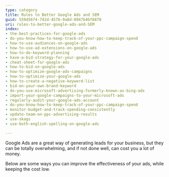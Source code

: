 ```yaml
---
type: category
title: Rules to Better Google Ads and SEM
guid: 559d56f4-742d-4576-9a8d-8947b4bf8870
uri: rules-to-better-google-ads-and-SEM
index:
- the-best-practices-for-google-ads
- do-you-know-how-to-keep-track-of-your-ppc-campaign-spend
- how-to-use-audiences-on-google-ads
- how-to-use-ad-extensions-on-google-ads
- how-to-do-keyword-planning
- have-a-bid-strategy-for-your-google-ads
- cheat-sheet-for-google-ads
- how-to-bid-on-google-ads
- how-to-optimize-google-ads-campaigns
- how-to-optimize-your-google-ads
- how-to-create-a-negative-keyword-list
- bid-on-your-own-brand-keyword
- do-you-use-microsoft-advertising-formerly-known-as-bing-ads
- import-your-google-campaigns-to-your-microsoft-ads
- regularly-audit-your-google-ads-account
- do-you-know-how-to-keep-track-of-your-ppc-campaign-spend
- monitor-budget-and-track-spending-consistently
- update-team-on-ppc-advertising-results
- use-skags
- use-both-english-spelling-on-google-ads

---
```

Google Ads are a great way of generating leads for your business, but they can be totally overwhelming, and if not done well, can cost you a lot of money.

Below are some ways you can improve the effectiveness of your ads, while keeping the cost low.

